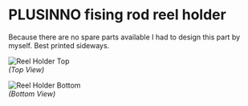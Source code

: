 # PLUSINNO fising rod reel holder
Because there are no spare parts available I had to design this part by myself. Best printed sideways.

![Reel Holder Top](https://github.com/TimGoll/plusinno_fishing_rod_reel_holder/blob/master/img/reel_holder_top.png)<br>
_(Top View)_

![Reel Holder Bottom](https://github.com/TimGoll/plusinno_fishing_rod_reel_holder/blob/master/img/reel_holder_bottom.png)<br>
_(Bottom View)_
